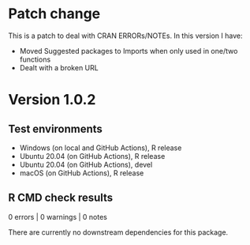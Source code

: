 # Patch change
This is a patch to deal with CRAN ERRORs/NOTEs. In this version I have:

* Moved Suggested packages to Imports when only used in one/two functions
* Dealt with a broken URL

# Version 1.0.2

## Test environments
* Windows (on local and GitHub Actions), R release
* Ubuntu 20.04 (on GitHub Actions), R release
* Ubuntu 20.04 (on GitHub Actions), devel
* macOS (on GitHub Actions), R release

## R CMD check results

0 errors | 0 warnings | 0 notes

There are currently no downstream dependencies for this package.